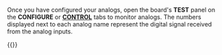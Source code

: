 Once you have configured your analogs, open the board's **TEST** panel on the **CONFIGURE** or [**CONTROL**](/manage/troubleshoot/teleoperate/default-interface/#web-ui) tabs to monitor analogs.
The numbers displayed next to each analog name represent the digital signal received from the analog inputs.

{{<imgproc src="/components/board/analogs-control-tab.png" alt="Analogs in the test panel." resize="800x" style="width:500px" class="imgzoom">}}
